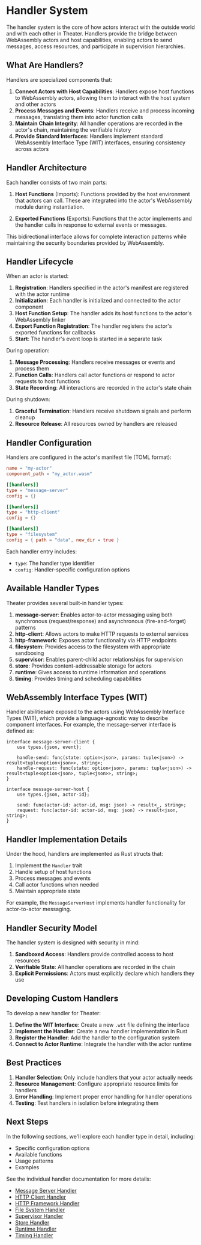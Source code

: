 # Handler System

The handler system is the core of how actors interact with the outside world and with each other in Theater. Handlers provide the bridge between WebAssembly actors and host capabilities, enabling actors to send messages, access resources, and participate in supervision hierarchies.

## What Are Handlers?

Handlers are specialized components that:

1. **Connect Actors with Host Capabilities**: Handlers expose host functions to WebAssembly actors, allowing them to interact with the host system and other actors
2. **Process Messages and Events**: Handlers receive and process incoming messages, translating them into actor function calls
3. **Maintain Chain Integrity**: All handler operations are recorded in the actor's chain, maintaining the verifiable history
4. **Provide Standard Interfaces**: Handlers implement standard WebAssembly Interface Type (WIT) interfaces, ensuring consistency across actors

## Handler Architecture

Each handler consists of two main parts:

1. **Host Functions** (Imports): Functions provided by the host environment that actors can call. These are integrated into the actor's WebAssembly module during instantiation.

2. **Exported Functions** (Exports): Functions that the actor implements and the handler calls in response to external events or messages.

This bidirectional interface allows for complete interaction patterns while maintaining the security boundaries provided by WebAssembly.

## Handler Lifecycle

When an actor is started:

1. **Registration**: Handlers specified in the actor's manifest are registered with the actor runtime
2. **Initialization**: Each handler is initialized and connected to the actor component
3. **Host Function Setup**: The handler adds its host functions to the actor's WebAssembly linker
4. **Export Function Registration**: The handler registers the actor's exported functions for callbacks
5. **Start**: The handler's event loop is started in a separate task

During operation:

1. **Message Processing**: Handlers receive messages or events and process them
2. **Function Calls**: Handlers call actor functions or respond to actor requests to host functions
3. **State Recording**: All interactions are recorded in the actor's state chain

During shutdown:

1. **Graceful Termination**: Handlers receive shutdown signals and perform cleanup
2. **Resource Release**: All resources owned by handlers are released

## Handler Configuration

Handlers are configured in the actor's manifest file (TOML format):

```toml
name = "my-actor"
component_path = "my_actor.wasm"

[[handlers]]
type = "message-server"
config = {}

[[handlers]]
type = "http-client"
config = {}

[[handlers]]
type = "filesystem"
config = { path = "data", new_dir = true }
```

Each handler entry includes:
- `type`: The handler type identifier
- `config`: Handler-specific configuration options

## Available Handler Types

Theater provides several built-in handler types:

1. **message-server**: Enables actor-to-actor messaging using both synchronous (request/response) and asynchronous (fire-and-forget) patterns
2. **http-client**: Allows actors to make HTTP requests to external services
3. **http-framework**: Exposes actor functionality via HTTP endpoints
4. **filesystem**: Provides access to the filesystem with appropriate sandboxing
5. **supervisor**: Enables parent-child actor relationships for supervision
6. **store**: Provides content-addressable storage for actors
7. **runtime**: Gives access to runtime information and operations
8. **timing**: Provides timing and scheduling capabilities

## WebAssembly Interface Types (WIT)

Handler abilitiesare exposed to the actors using WebAssembly Interface Types (WIT), which provide a language-agnostic way to describe component interfaces. For example, the message-server interface is defined as:

```wit
interface message-server-client {
    use types.{json, event};

    handle-send: func(state: option<json>, params: tuple<json>) -> result<tuple<option<json>>, string>;
    handle-request: func(state: option<json>, params: tuple<json>) -> result<tuple<option<json>, tuple<json>>, string>;
}

interface message-server-host {
    use types.{json, actor-id};

    send: func(actor-id: actor-id, msg: json) -> result<_, string>;
    request: func(actor-id: actor-id, msg: json) -> result<json, string>;
}
```

## Handler Implementation Details

Under the hood, handlers are implemented as Rust structs that:

1. Implement the `Handler` trait
2. Handle setup of host functions
3. Process messages and events
4. Call actor functions when needed
5. Maintain appropriate state

For example, the `MessageServerHost` implements handler functionality for actor-to-actor messaging.

## Handler Security Model

The handler system is designed with security in mind:

1. **Sandboxed Access**: Handlers provide controlled access to host resources
2. **Verifiable State**: All handler operations are recorded in the chain
3. **Explicit Permissions**: Actors must explicitly declare which handlers they use

## Developing Custom Handlers

To develop a new handler for Theater:

1. **Define the WIT Interface**: Create a new `.wit` file defining the interface
2. **Implement the Handler**: Create a new handler implementation in Rust
3. **Register the Handler**: Add the handler to the configuration system
4. **Connect to Actor Runtime**: Integrate the handler with the actor runtime

## Best Practices

1. **Handler Selection**: Only include handlers that your actor actually needs
2. **Resource Management**: Configure appropriate resource limits for handlers
3. **Error Handling**: Implement proper error handling for handler operations
4. **Testing**: Test handlers in isolation before integrating them

## Next Steps

In the following sections, we'll explore each handler type in detail, including:
- Specific configuration options
- Available functions
- Usage patterns
- Examples

See the individual handler documentation for more details:
- [Message Server Handler](message-server.md)
- [HTTP Client Handler](http-client.md)
- [HTTP Framework Handler](http-framework.md)
- [File System Handler](filesystem.md)
- [Supervisor Handler](supervisor.md)
- [Store Handler](store.md)
- [Runtime Handler](runtime.md)
- [Timing Handler](timing.md)
